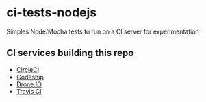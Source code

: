 # ci-tests-nodejs

Simples Node/Mocha tests to run on a CI server for experimentation

## CI services building this repo

- [CircleCI](https://circleci.com/gh/paulodiovani/ci-tests-nodejs)
- [Codeship](https://codeship.com/projects/95784)
- [Drone.IO](https://drone.io/bitbucket.org/paulodiovani/ci-tests-nodejs)
- [Travis CI](https://travis-ci.org/paulodiovani/ci-tests-nodejs)
